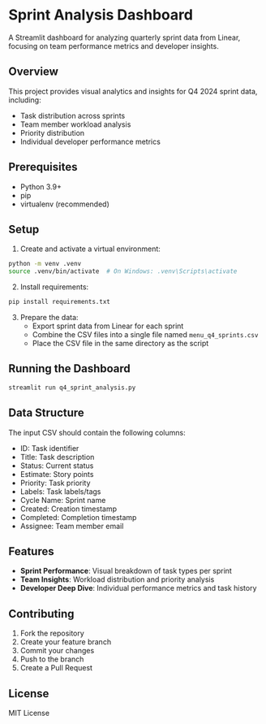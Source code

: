 # Sprint Analysis Dashboard

A Streamlit dashboard for analyzing quarterly sprint data from Linear, focusing on team performance metrics and developer insights.

## Overview

This project provides visual analytics and insights for Q4 2024 sprint data, including:
- Task distribution across sprints
- Team member workload analysis
- Priority distribution
- Individual developer performance metrics

## Prerequisites

- Python 3.9+
- pip
- virtualenv (recommended)

## Setup

1. Create and activate a virtual environment:
```bash
python -m venv .venv
source .venv/bin/activate  # On Windows: .venv\Scripts\activate
```

2. Install requirements:
```bash
pip install requirements.txt
```

3. Prepare the data:
   - Export sprint data from Linear for each sprint
   - Combine the CSV files into a single file named `menu_q4_sprints.csv`
   - Place the CSV file in the same directory as the script

## Running the Dashboard

```bash
streamlit run q4_sprint_analysis.py
```

## Data Structure

The input CSV should contain the following columns:
- ID: Task identifier
- Title: Task description
- Status: Current status
- Estimate: Story points
- Priority: Task priority
- Labels: Task labels/tags
- Cycle Name: Sprint name
- Created: Creation timestamp
- Completed: Completion timestamp
- Assignee: Team member email

## Features

- **Sprint Performance**: Visual breakdown of task types per sprint
- **Team Insights**: Workload distribution and priority analysis
- **Developer Deep Dive**: Individual performance metrics and task history

## Contributing

1. Fork the repository
2. Create your feature branch
3. Commit your changes
4. Push to the branch
5. Create a Pull Request

## License

MIT License